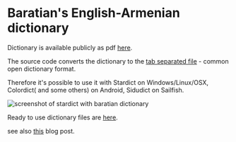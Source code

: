 Baratian's English-Armenian dictionary
======================================

Dictionary is available publicly as pdf [here](http://www.armin.am/images/menus/1720/Angleren_bararan.pdf).

The source code converts the dictionary to the [tab separated file](https://github.com/norayr/baratian_dictionary) - common open dictionary format.

Therefore it's possible to use it with Stardict on Windows/Linux/OSX, Colordict( and some others) on Android, Sidudict on Sailfish.

![screenshot of stardict with baratian dictionary](http://dictionaries.arnet.am/stardict_baratian0.png)

Ready to use dictionary files are [here](http://dictionaries.arnet.am/baratian.zip).

see also [this](https://norayr.am/weblog/2016/05/18/%d5%a2%d5%a1%d6%80%d5%a1%d5%a9%d5%a5%d5%a1%d5%b6%d5%ab-%d5%a1%d5%b6%d5%a3%d5%ac%d5%a5%d6%80%d5%a7%d5%b6%d6%8a%d5%b0%d5%a1%d5%b5%d5%a5%d6%80%d5%a7%d5%b6-%d5%a2%d5%a1%d5%bc%d5%a1%d6%80%d5%a1%d5%b6%d5%a8/) blog post.

